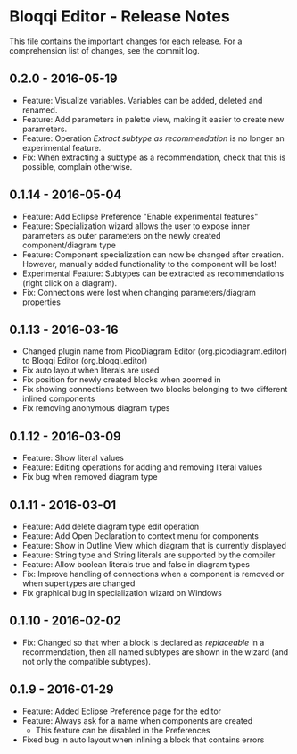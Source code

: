 # Bloqqi Editor - Release Notes

This file contains the important changes for each release. For a comprehension list of changes, see the commit log.

## 0.2.0 - 2016-05-19

- Feature: Visualize variables. Variables can be added, deleted and renamed.
- Feature: Add parameters in palette view, making it easier to create new parameters.
- Feature: Operation *Extract subtype as recommendation* is no longer an experimental feature.
- Fix: When extracting a subtype as a recommendation, check that this is possible, complain otherwise.

## 0.1.14 - 2016-05-04

- Feature: Add Eclipse Preference "Enable experimental features"
- Feature: Specialization wizard allows the user to expose inner parameters as outer parameters on the newly created component/diagram type
- Feature: Component specialization can now be changed after creation. However, manually added functionality to the component will be lost!
- Experimental Feature: Subtypes can be extracted as recommendations (right click on a diagram).
- Fix: Connections were lost when changing parameters/diagram properties

## 0.1.13 - 2016-03-16

- Changed plugin name from PicoDiagram Editor (org.picodiagram.editor) to Bloqqi Editor (org.bloqqi.editor)
- Fix auto layout when literals are used
- Fix position for newly created blocks when zoomed in
- Fix showing connections between two blocks belonging to two different inlined components
- Fix removing anonymous diagram types

## 0.1.12 - 2016-03-09

- Feature: Show literal values
- Feature: Editing operations for adding and removing literal values
- Fix bug when removed diagram type

## 0.1.11 - 2016-03-01

- Feature: Add delete diagram type edit operation
- Feature: Add Open Declaration to context menu for components
- Feature: Show in Outline View which diagram that is currently displayed
- Feature: String type and String literals are supported by the compiler
- Feature: Allow boolean literals true and false in diagram types
- Fix: Improve handling of connections when a component is removed or when supertypes are changed
- Fix graphical bug in specialization wizard on Windows

## 0.1.10 - 2016-02-02

- Fix: Changed so that when a block is declared as *replaceable* in a recommendation, then all named subtypes are shown in the wizard (and not only the compatible subtypes).

## 0.1.9 - 2016-01-29

- Feature: Added Eclipse Preference page for the editor
- Feature: Always ask for a name when components are created
  - This feature can be disabled in the Preferences
- Fixed bug in auto layout when inlining a block that contains errors
